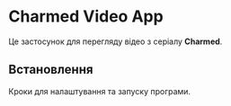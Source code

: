 # Charmed Video App
Це застосунок для перегляду відео з серіалу **Charmed**.

## Встановлення
Кроки для налаштування та запуску програми.
